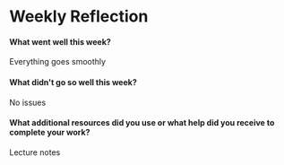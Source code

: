 # Weekly Reflection

#### What went well this week? 

Everything goes smoothly

#### What didn't go so well this week? 

No issues  

#### What additional resources did you use or what help did you receive to complete your work? 

Lecture notes
